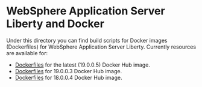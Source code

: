 # WebSphere Application Server Liberty and Docker

Under this directory you can find build scripts for Docker images (Dockerfiles) for WebSphere Application Server Liberty. Currently resources are available for:

* [Dockerfiles](19.0.0.x) for the latest (19.0.0.5) Docker Hub image.
* [Dockerfiles](19.0.0.3) for 19.0.0.3 Docker Hub image.
* [Dockerfiles](18.0.0.4) for 18.0.0.4 Docker Hub image.

